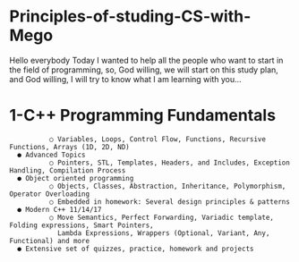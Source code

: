 # Principles-of-studing-CS-with-Mego
Hello everybody
Today I wanted to help all the people who want to start in the field of programming, so, God willing, we will start on this study plan, and God willing,
I will try to know what I am learning with you...

# 1-C++ Programming Fundamentals
              ○ Variables, Loops, Control Flow, Functions, Recursive Functions, Arrays (1D, 2D, ND)
      ● Advanced Topics
              ○ Pointers, STL, Templates, Headers, and Includes, Exception Handling, Compilation Process
      ● Object oriented programming
              ○ Objects, Classes, Abstraction, Inheritance, Polymorphism, Operator Overloading
              ○ Embedded in homework: Several design principles & patterns
      ● Modern C++ 11/14/17
              ○ Move Semantics, Perfect Forwarding, Variadic template, Folding expressions, Smart Pointers, 
                Lambda Expressions, Wrappers (Optional, Variant, Any, Functional) and more
      ● Extensive set of quizzes, practice, homework and projects
